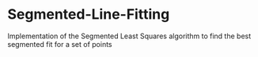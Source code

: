 # Segmented-Line-Fitting
Implementation of the Segmented Least Squares algorithm to find the best segmented fit for a set of points 
